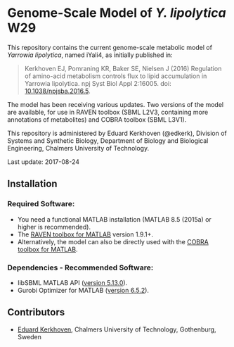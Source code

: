 # Genome-Scale Model of _Y. lipolytica_ W29

This repository contains the current genome-scale metabolic model of _Yarrowia lipolytica_, named iYali4, as initially published in:
>Kerkhoven EJ, Pomraning KR, Baker SE, Nielsen J (2016) Regulation of amino-acid metabolism controls flux to lipid accumulation in Yarrowia lipolytica. npj Syst Biol Appl 2:16005. doi: [10.1038/npjsba.2016.5](http://www.nature.com/articles/npjsba20165).


The model has been receiving various updates. Two versions of the model are available, for use in RAVEN toolbox (SBML L2V3, containing more annotations of metabolites) and COBRA toolbox (SBML L3V1).


This repository is administered by Eduard Kerkhoven (@edkerk), Division of Systems and Synthetic Biology, Department of Biology and Biological Engineering, Chalmers University of Technology.

Last update: 2017-08-24

## Installation

### Required Software:
* You need a functional MATLAB installation (MATLAB 8.5 (2015a) or higher is recommended).
* The [RAVEN toolbox for MATLAB](https://github.com/SysBioChalmers/RAVEN) version 1.9.1+.
* Alternatively, the model can also be directly used with the [COBRA toolbox for MATLAB](https://github.com/opencobra/cobratoolbox).

### Dependencies - Recommended Software:
* libSBML MATLAB API ([version 5.13.0](https://sourceforge.net/projects/sbml/files/libsbml/5.13.0/stable/MATLAB%20interface/)).
* Gurobi Optimizer for MATLAB ([version 6.5.2](http://www.gurobi.com/registration/download-reg)). 

## Contributors
* [Eduard Kerkhoven](https://www.chalmers.se/en/staff/Pages/eduardk.aspx), Chalmers University of Technology, Gothenburg, Sweden